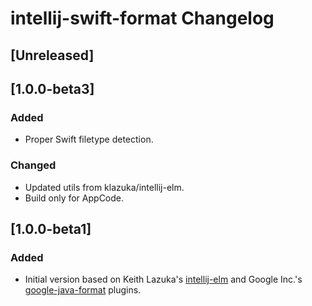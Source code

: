 # intellij-swift-format Changelog

## [Unreleased]

## [1.0.0-beta3]
### Added
- Proper Swift filetype detection.

### Changed
- Updated utils from klazuka/intellij-elm.
- Build only for AppCode.

## [1.0.0-beta1]
### Added
- Initial version based on Keith Lazuka's [intellij-elm](https://github.com/klazuka/intellij-elm) and Google
  Inc.'s [google-java-format](https://github.com/google/google-java-format) plugins.
